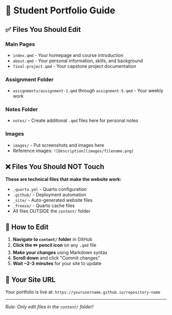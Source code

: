 # 📝 Student Portfolio Guide

## ✅ Files You Should Edit

### **Main Pages**
- `index.qmd` - Your homepage and course introduction
- `about.qmd` - Your personal information, skills, and background  
- `final-project.qmd` - Your capstone project documentation

### **Assignment Folder**
- `assignments/assignment-1.qmd` through `assignment-5.qmd` - Your weekly work

### **Notes Folder** 
- `notes/` - Create additional `.qmd` files here for personal notes

### **Images**
- `images/` - Put screenshots and images here
- Reference images: `![Description](images/filename.png)`

## ❌ Files You Should NOT Touch

**These are technical files that make the website work:**
- `_quarto.yml` - Quarto configuration  
- `.github/` - Deployment automation
- `_site/` - Auto-generated website files
- `_freeze/` - Quarto cache files
- All files OUTSIDE the `content/` folder

## 📝 How to Edit

1. **Navigate to `content/` folder** in GitHub
2. **Click the ✏️ pencil icon** on any `.qmd` file 
3. **Make your changes** using Markdown syntax
4. **Scroll down** and click "Commit changes"  
5. **Wait ~2-3 minutes** for your site to update

## 🔗 Your Site URL
Your portfolio is live at: `https://yourusername.github.io/repository-name`

---
*Rule: Only edit files in the `content/` folder!*